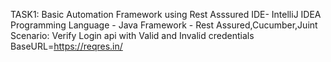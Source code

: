 TASK1:
Basic Automation Framework using Rest Asssured
IDE- IntelliJ IDEA
Programming Language - Java
Framework - Rest Assured,Cucumber,Juint
Scenario: Verify Login api with Valid and Invalid credentials
BaseURL=https://reqres.in/
